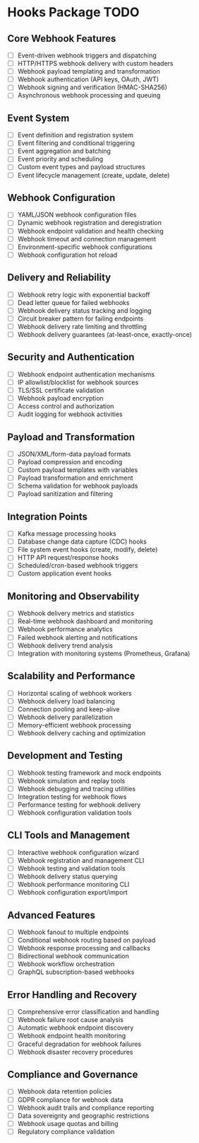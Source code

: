 # Hooks Package TODO

## Core Webhook Features
- [ ] Event-driven webhook triggers and dispatching
- [ ] HTTP/HTTPS webhook delivery with custom headers
- [ ] Webhook payload templating and transformation
- [ ] Webhook authentication (API keys, OAuth, JWT)
- [ ] Webhook signing and verification (HMAC-SHA256)
- [ ] Asynchronous webhook processing and queuing

## Event System
- [ ] Event definition and registration system
- [ ] Event filtering and conditional triggering
- [ ] Event aggregation and batching
- [ ] Event priority and scheduling
- [ ] Custom event types and payload structures
- [ ] Event lifecycle management (create, update, delete)

## Webhook Configuration
- [ ] YAML/JSON webhook configuration files
- [ ] Dynamic webhook registration and deregistration
- [ ] Webhook endpoint validation and health checking
- [ ] Webhook timeout and connection management
- [ ] Environment-specific webhook configurations
- [ ] Webhook configuration hot reload

## Delivery and Reliability
- [ ] Webhook retry logic with exponential backoff
- [ ] Dead letter queue for failed webhooks
- [ ] Webhook delivery status tracking and logging
- [ ] Circuit breaker pattern for failing endpoints
- [ ] Webhook delivery rate limiting and throttling
- [ ] Webhook delivery guarantees (at-least-once, exactly-once)

## Security and Authentication
- [ ] Webhook endpoint authentication mechanisms
- [ ] IP allowlist/blocklist for webhook sources
- [ ] TLS/SSL certificate validation
- [ ] Webhook payload encryption
- [ ] Access control and authorization
- [ ] Audit logging for webhook activities

## Payload and Transformation
- [ ] JSON/XML/form-data payload formats
- [ ] Payload compression and encoding
- [ ] Custom payload templates with variables
- [ ] Payload transformation and enrichment
- [ ] Schema validation for webhook payloads
- [ ] Payload sanitization and filtering

## Integration Points
- [ ] Kafka message processing hooks
- [ ] Database change data capture (CDC) hooks
- [ ] File system event hooks (create, modify, delete)
- [ ] HTTP API request/response hooks
- [ ] Scheduled/cron-based webhook triggers
- [ ] Custom application event hooks

## Monitoring and Observability
- [ ] Webhook delivery metrics and statistics
- [ ] Real-time webhook dashboard and monitoring
- [ ] Webhook performance analytics
- [ ] Failed webhook alerting and notifications
- [ ] Webhook delivery trend analysis
- [ ] Integration with monitoring systems (Prometheus, Grafana)

## Scalability and Performance
- [ ] Horizontal scaling of webhook workers
- [ ] Webhook delivery load balancing
- [ ] Connection pooling and keep-alive
- [ ] Webhook delivery parallelization
- [ ] Memory-efficient webhook processing
- [ ] Webhook delivery caching and optimization

## Development and Testing
- [ ] Webhook testing framework and mock endpoints
- [ ] Webhook simulation and replay tools
- [ ] Webhook debugging and tracing utilities
- [ ] Integration testing for webhook flows
- [ ] Performance testing for webhook delivery
- [ ] Webhook configuration validation tools

## CLI Tools and Management
- [ ] Interactive webhook configuration wizard
- [ ] Webhook registration and management CLI
- [ ] Webhook testing and validation tools
- [ ] Webhook delivery status querying
- [ ] Webhook performance monitoring CLI
- [ ] Webhook configuration export/import

## Advanced Features
- [ ] Webhook fanout to multiple endpoints
- [ ] Conditional webhook routing based on payload
- [ ] Webhook response processing and callbacks
- [ ] Bidirectional webhook communication
- [ ] Webhook workflow orchestration
- [ ] GraphQL subscription-based webhooks

## Error Handling and Recovery
- [ ] Comprehensive error classification and handling
- [ ] Webhook failure root cause analysis
- [ ] Automatic webhook endpoint discovery
- [ ] Webhook endpoint health monitoring
- [ ] Graceful degradation for webhook failures
- [ ] Webhook disaster recovery procedures

## Compliance and Governance
- [ ] Webhook data retention policies
- [ ] GDPR compliance for webhook data
- [ ] Webhook audit trails and compliance reporting
- [ ] Data sovereignty and geographic restrictions
- [ ] Webhook usage quotas and billing
- [ ] Regulatory compliance validation